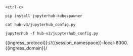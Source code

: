 ```execute
<ctrl-c>
```

```execute
pip install jupyterhub-kubespawner
```

```execute
cat hub-v3/jupyterhub_config.py
```

```execute
jupyterhub -f hub-v2/jupyterhub_config.py
```

{{ingress_protocol}}://{{session_namespace}}-local-8000.{{ingress_domain}}/
